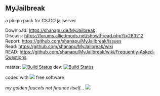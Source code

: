 ## MyJailbreak
  
  a plugin pack for CS:GO jailserver
  
Download: https://shanapu.de/MyJailbreak  
Discuss: https://forums.alliedmods.net/showthread.php?t=283212  
Report: https://github.com/shanapu/MyJailbreak/issues  
Read: https://github.com/shanapu/MyJailbreak/wiki  
READ: https://github.com/shanapu/MyJailbreak/wiki/Frequently-Asked-Questions  
  
master: [![Build Status](https://img.shields.io/travis/shanapu/MyJailbreak/master.svg?style=flat-square)](https://travis-ci.org/shanapu/MyJailbreak?branch=master)  dev: [![Build Status](https://img.shields.io/travis/shanapu/MyJailbreak/dev.svg?style=flat-square)](https://travis-ci.org/shanapu/MyJailbreak?branch=dev)  
  
  
  
coded with ![](http://shanapu.de/githearth-small.png) free software
  
*my golden faucets not finance itself...* [ ![](http://shanapu.de/donate.gif)](https://www.paypal.com/cgi-bin/webscr?cmd=_s-xclick&hosted_button_id=QT8TVRSYWP53J)




